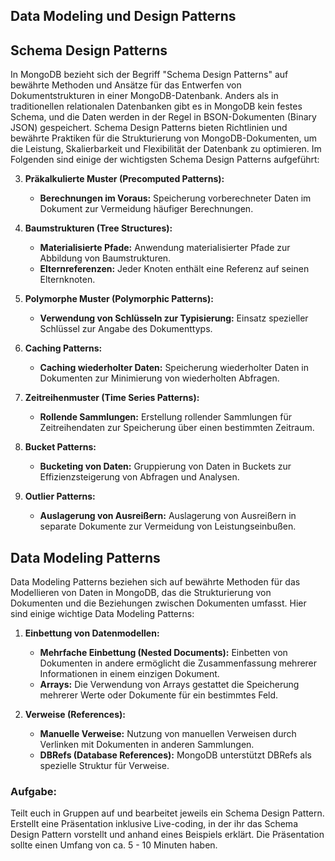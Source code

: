 ## Data Modeling und Design Patterns


## Schema Design Patterns

In MongoDB bezieht sich der Begriff "Schema Design Patterns" auf bewährte Methoden und Ansätze für das Entwerfen von Dokumentstrukturen in einer MongoDB-Datenbank. Anders als in traditionellen relationalen Datenbanken gibt es in MongoDB kein festes Schema, und die Daten werden in der Regel in BSON-Dokumenten (Binary JSON) gespeichert. Schema Design Patterns bieten Richtlinien und bewährte Praktiken für die Strukturierung von MongoDB-Dokumenten, um die Leistung, Skalierbarkeit und Flexibilität der Datenbank zu optimieren. Im Folgenden sind einige der wichtigsten Schema Design Patterns aufgeführt:



3. **Präkalkulierte Muster (Precomputed Patterns):**
    - **Berechnungen im Voraus:** Speicherung vorberechneter Daten im Dokument zur Vermeidung häufiger Berechnungen.

4. **Baumstrukturen (Tree Structures):**
    - **Materialisierte Pfade:** Anwendung materialisierter Pfade zur Abbildung von Baumstrukturen.
    - **Elternreferenzen:** Jeder Knoten enthält eine Referenz auf seinen Elternknoten.

5. **Polymorphe Muster (Polymorphic Patterns):**
    - **Verwendung von Schlüsseln zur Typisierung:** Einsatz spezieller Schlüssel zur Angabe des Dokumenttyps.

6. **Caching Patterns:**
    - **Caching wiederholter Daten:** Speicherung wiederholter Daten in Dokumenten zur Minimierung von wiederholten Abfragen.

7. **Zeitreihenmuster (Time Series Patterns):**
    - **Rollende Sammlungen:** Erstellung rollender Sammlungen für Zeitreihendaten zur Speicherung über einen bestimmten Zeitraum.

8. **Bucket Patterns:**
    - **Bucketing von Daten:** Gruppierung von Daten in Buckets zur Effizienzsteigerung von Abfragen und Analysen.

9. **Outlier Patterns:**
    - **Auslagerung von Ausreißern:** Auslagerung von Ausreißern in separate Dokumente zur Vermeidung von Leistungseinbußen.

## Data Modeling Patterns

Data Modeling Patterns beziehen sich auf bewährte Methoden für das Modellieren von Daten in MongoDB, das die Strukturierung von Dokumenten und die Beziehungen zwischen Dokumenten umfasst. Hier sind einige wichtige Data Modeling Patterns:

1. **Einbettung von Datenmodellen:**
    - **Mehrfache Einbettung (Nested Documents):** Einbetten von Dokumenten in andere ermöglicht die Zusammenfassung mehrerer Informationen in einem einzigen Dokument.
    - **Arrays:** Die Verwendung von Arrays gestattet die Speicherung mehrerer Werte oder Dokumente für ein bestimmtes Feld.

2. **Verweise (References):**
    - **Manuelle Verweise:** Nutzung von manuellen Verweisen durch Verlinken mit Dokumenten in anderen Sammlungen.
    - **DBRefs (Database References):** MongoDB unterstützt DBRefs als spezielle Struktur für Verweise.

### Aufgabe:
Teilt euch in Gruppen auf und bearbeitet jeweils ein Schema Design Pattern. Erstellt eine Präsentation inklusive Live-coding, in der ihr das Schema Design Pattern vorstellt und anhand eines Beispiels erklärt. Die Präsentation sollte einen Umfang von ca. 5 - 10 Minuten haben.


